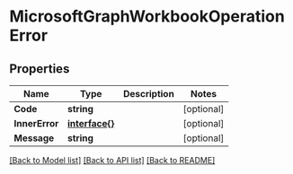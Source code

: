 # MicrosoftGraphWorkbookOperationError

## Properties

Name | Type | Description | Notes
------------ | ------------- | ------------- | -------------
**Code** | **string** |  | [optional] 
**InnerError** | [**interface{}**](.md) |  | [optional] 
**Message** | **string** |  | [optional] 

[[Back to Model list]](../README.md#documentation-for-models) [[Back to API list]](../README.md#documentation-for-api-endpoints) [[Back to README]](../README.md)


